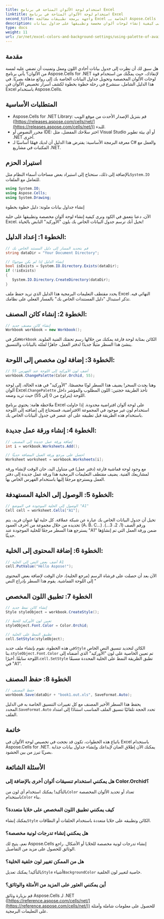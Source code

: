 ```yaml
---
title: استخدام لوحة الألوان المتاحة في برنامج Excel
linktitle: استخدام لوحة الألوان المتاحة في برنامج Excel
second_title: واجهة برمجة تطبيقات معالجة Excel الخاصة بـ Aspose.Cells .NET
description: تعرف على كيفية إنشاء لوحات ألوان مخصصة وتطبيقها على جداول بيانات Excel باستخدام Aspose.Cells for .NET. عزز المظهر المرئي لبياناتك باستخدام الألوان النابضة بالحياة وخيارات التنسيق.
type: docs
weight: 11
url: /ar/net/excel-colors-and-background-settings/using-palette-of-available-colors/
---
```

## مقدمة
هل سبق لك أن نظرت إلى جدول بيانات أحادي اللون وممل وتمنيت أن تضفي عليه لمسة من الألوان؟ يأتي برنامج Aspose.Cells for .NET لإنقاذك، حيث يمكّنك من استخدام قوة لوحات الألوان المخصصة وتحويل جداول البيانات الخاصة بك إلى روائع مذهلة بصريًا. في هذا الدليل الشامل، سنشرع في رحلة خطوة بخطوة لكشف أسرار تخصيص الألوان في Excel باستخدام Aspose.Cells. 

## المتطلبات الأساسية

- Aspose.Cells for .NET Library: قم بتنزيل الإصدار الأحدث من موقع الويب ([https://releases.aspose.com/cells/net/](https://releases.aspose.com/cells/net/)) للبدء. 
- محرر النصوص أو IDE: اختر سلاحك المفضل، مثل Visual Studio أو أي بيئة تطوير .NET أخرى. 
- معرفة البرمجة الأساسية: يفترض هذا الدليل أن لديك فهمًا أساسيًا لـ C# والعمل مع المكتبات في مشاريع .NET.

## استيراد الحزم

 بالإضافة إلى ذلك، ستحتاج إلى استيراد بعض مساحات أسماء النظام مثل`System.IO` للتعامل مع الملفات. 

```csharp
using System.IO;
using Aspose.Cells;
using System.Drawing;
```

إنشاء جداول بيانات ملونة: دليل خطوة بخطوة

الآن، دعنا نتعمق في الكود ونرى كيفية إنشاء لوحة ألوان مخصصة وتطبيقها على خلية Excel. تخيل أنك ترسم جدول البيانات الخاص بك بلون "الأوركيد" النابض بالحياة!

## الخطوة 1: إعداد الدليل:

```csharp
// قم بتحديد المسار إلى دليل المستند الخاص بك
string dataDir = "Your Document Directory";

// إنشاء الدليل إذا لم يكن موجودًا
bool isExists = System.IO.Directory.Exists(dataDir);
if (!isExists)
{
   System.IO.Directory.CreateDirectory(dataDir);
}
```

يحدد مقتطف التعليمات البرمجية هذا الدليل الذي تريد حفظ ملف Excel النهائي فيه. تذكر استبدال "دليل المستندات الخاص بك" بالمسار الفعلي على نظامك.

## الخطوة 2: إنشاء كائن المصنف:

```csharp
// إنشاء كائن مصنف جديد
Workbook workbook = new Workbook();
```

 فكر في`Workbook` الكائن بمثابة لوحة فارغة يمكنك من خلالها رسم تحفتك الفنية الملونة. ينشئ هذا السطر مثيلًا جديدًا لدفتر العمل، جاهزًا لملئه بالبيانات والتنسيق.

## الخطوة 3: إضافة لون مخصص إلى اللوحة:

```csharp
// أضف لون الأوركيد إلى اللوحة عند الفهرس 55
workbook.ChangePalette(Color.Orchid, 55);
```

وهنا يحدث السحر! يضيف هذا السطر لونًا مخصصًا، "الأوركيد" في هذه الحالة، إلى لوحة ألوان Excel.`ChangePalette` تأخذ الطريقة حجتين: اللون المطلوب والمؤشر داخل اللوحة (يتراوح من 0 إلى 55) حيث تريد وضعه. 

ملاحظة هامة: يحتوي برنامج Excel على لوحة ألوان افتراضية محدودة. إذا حاولت استخدام لون غير موجود في المجموعة الافتراضية، فستحتاج إلى إضافته إلى اللوحة باستخدام هذه الطريقة قبل تطبيقه على أي عنصر في جدول البيانات الخاص بك.

## الخطوة 4: إنشاء ورقة عمل جديدة:

```csharp
// إضافة ورقة عمل جديدة إلى المصنف
int i = workbook.Worksheets.Add();

// احصل على مرجع ورقة العمل المضافة حديثًا
Worksheet worksheet = workbook.Worksheets[i];
```

مع وجود لوحة قماشية فارغة (دفتر عمل) في متناول اليد، حان الوقت لإنشاء ورقة لمشاريعك الفنية. يضيف مقتطف التعليمات البرمجية هذا ورقة عمل جديدة إلى دفتر العمل ويسترجع مرجعًا إليها باستخدام الفهرس الخاص بها.

## الخطوة 5: الوصول إلى الخلية المستهدفة:

```csharp
// الوصول إلى الخلية الموجودة في الموضع "A1"
Cell cell = worksheet.Cells["A1"];
```

تخيل أن جدول البيانات الخاص بك عبارة عن شبكة عملاقة. كل خلية لها عنوان فريد، يتم تحديده من خلال مجموعة من أحرف العمود (A، B، C...) ورقم الصف (1، 2، 3...). يسترجع هذا السطر مرجعًا للخلية الموجودة عند "A1" ضمن ورقة العمل التي تم إنشاؤها حديثًا.

## الخطوة 6: إضافة المحتوى إلى الخلية:

```csharp
// أضف بعض النص إلى الخلية A1
cell.PutValue("Hello Aspose!");
```

الآن بعد أن حصلت على فرشاة الرسم (مرجع الخلية)، حان الوقت لإضافة بعض المحتوى إلى اللوحة القماشية. يقوم هذا السطر بإدراج النص "

## الخطوة 7: تطبيق اللون المخصص

```csharp
// إنشاء كائن نمط جديد
Style styleObject = workbook.CreateStyle();

// تعيين لون الأوركيد للخط
styleObject.Font.Color = Color.Orchid;

// تطبيق النمط على الخلية
cell.SetStyle(styleObject);
```

 في هذه الخطوة، نقوم بإنشاء ملف جديد`Style` الكائن لتحديد تنسيق النص الخاص بنا.`styleObject.Font.Color` تم تعيين الخاصية على لون "الأوركيد" الذي أضفناه إلى اللوحة سابقًا. أخيرًا،`cell.SetStyle` تطبق الطريقة النمط على الخلية المحددة مسبقًا في "A1".

## الخطوة 8: حفظ المصنف

```csharp
// حفظ المصنف
workbook.Save(dataDir + "book1.out.xls", SaveFormat.Auto);
```

يحفظ هذا السطر الأخير المصنف مع كل تغييرات التنسيق الخاصة به في الدليل المحدد.`SaveFormat.Auto` تحدد الحجة تلقائيًا تنسيق الملف المناسب استنادًا إلى امتداد الملف.

## خاتمة

باتباع هذه الخطوات، تكون قد نجحت في تخصيص لوحة الألوان في Excel باستخدام Aspose.Cells for .NET. يمكنك الآن إطلاق العنان لإبداعك وإنشاء جداول بيانات جذابة بصريًا تبرز من بين الحشود. 

## الأسئلة الشائعة

### هل يمكنني استخدام تنسيقات ألوان أخرى بالإضافة إلى Color.Orchid؟
 بالتأكيد! يمكنك استخدام أي لون من`Color` تعداد أو تحديد الألوان المخصصة باستخدام`Color` بناء.

### كيف يمكنني تطبيق اللون المخصص على خلايا متعددة؟
 يمكنك إنشاء`Style` الكائن وتطبيقه على خلايا متعددة باستخدام الحلقات أو النطاقات.

### هل يمكنني إنشاء تدرجات لونية مخصصة؟
نعم، يتيح لك Aspose.Cells إنشاء تدرجات لونية مخصصة للخلايا أو الأشكال. راجع الوثائق للحصول على مزيد من التفاصيل.

### هل من الممكن تغيير لون خلفية الخلية؟
بالتأكيد! يمكنك تعديل`Style` أشياء`BackgroundColor` خاصية لتغيير لون الخلفية.

### أين يمكنني العثور على المزيد من الأمثلة والوثائق؟
قم بزيارة وثائق Aspose.Cells لـ .NET ([https://reference.aspose.com/cells/net/](https://reference.aspose.com/cells/net/)) للحصول على معلومات شاملة وأمثلة على التعليمات البرمجية.